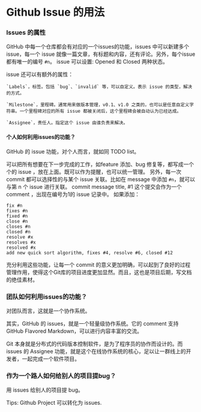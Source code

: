 # Github Issue 的用法

### Issues 的属性

GitHub 中每一个仓库都会有对应的一个issues的功能，issues 中可以新建多个 issue，每一个 issue 就像一篇文章，有标题和内容，还有评论。另外，每个issue都有唯一的编号 `#n`。 issue 可以设置: Opened 和 Closed 两种状态。

issue 还可以有额外的属性：

```
`Labels`，标签。包括 `bug`、`invalid` 等，可以自定义。表示 issue 的类型，解决的方式。

`Milestone`，里程碑。通常用来做版本管理，v0.1、v1.0 之类的，也可以是任意自定义字符串。一个里程碑对应的所有 issue 都被关闭后，这个里程碑会被自动认为已经达成。

`Assignee`，责任人。指定这个 issue 由谁负责来解决。
```

#### 个人如何利用issues的功能？

GitHub 的 issue 功能，对个人而言，就如同 TODO list。

可以把所有想要在下一步完成的工作，如feature 添加、bug 修复等，都写成一个个的 issue ，放在上面。既可以作为提醒，也可以统一管理。 另外，每一次 commit 都可以选择性的与某个 issue 关联。比如在 message 中添加 `#n`，就可以与第 n 个 issue 进行关联。 commit message title, #1 这个提交会作为一个 comment ，出现在编号为1的 issue 记录中。 如果添加：

```
fix #n
fixes #n
fixed #n
close #n
closes #n
closed #n
resolve #x
resolves #x
resolved #x
add new quick sort algorithm, fixes #4, resolve #6, closed #12
```

充分利用这些功能，让每一个 commit 的意义更加明确，可以起到了良好的过程管理作用，使得这个Git库的项目进度更加显然。而且，这也是项目后期，写文档的绝佳素材。

### 团队如何利用issues的功能？

对团队而言，这就是一个协作系统。

其实，GitHub 的 issues，就是一个轻量级协作系统。它的 comment 支持GitHub Flavored Markdown，可以进行内容丰富的交流。

Git 本身就是分布式的代码版本控制软件，是为了程序员的协作而设计的。而 issues 的 Assignee 功能，就是这个在线协作系统的核心，足以让一群线上的开发者，一起完成一个软件项目。

### 作为一个路人如何给别人的项目提bug？

用 issues 给别人的项目提 bug。

Tips: Github Project 可以转化为 issues.